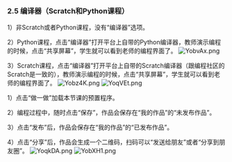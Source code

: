 ### 2.5	编译器（Scratch和Python课程）
1）非Scratch或者Python课程，没有“编译器”选项。

2）Python课程，点击“编译器”打开平台上自带的Python编译器，教师演示编程的时候，点击“共享屏幕”，学生就可以看到老师的编程界面了。
![YobvAx.png](https://s1.ax1x.com/2020/05/20/YobvAx.png)

3）Scratch课程，点击“编译器”打开平台上自带的Scratch编译器（跟编程社区的Scratch是一致的），教师演示编程的时候，点击“共享屏幕”，学生就可以看到老师的编程界面了。
![Yobz4K.png](https://s1.ax1x.com/2020/05/20/Yobz4K.png)
![YoqVEt.png](https://s1.ax1x.com/2020/05/20/YoqVEt.png)

1）点击“做一做”加载本节课的预置程序。

2）编程过程中，随时点击“保存”，作品会保存在“我的作品”的“未发布作品”。

3）点击“发布”后，作品会保存在“我的作品”的“已发布作品”。

4）点击“分享”后，作品会生成一个二维码，扫码可以“发送给朋友”或者“分享到朋友圈”。
![YoqkDA.png](https://s1.ax1x.com/2020/05/20/YoqkDA.png)
![YobXH1.png](https://s1.ax1x.com/2020/05/20/YobXH1.png)


